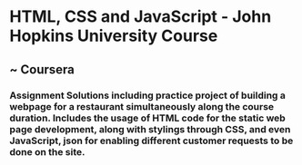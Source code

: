 # HTML, CSS and JavaScript - John Hopkins University Course
## ~ Coursera
### Assignment Solutions including practice project of building a webpage for a restaurant simultaneously along the course duration. Includes the usage of HTML code for the static web page development, along with stylings through CSS, and even JavaScript, json for enabling different customer requests to be done on the site.
